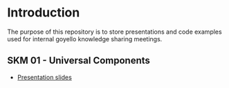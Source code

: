 # Introduction

The purpose of this repository is to store presentations
and code examples used for internal goyello knowledge sharing meetings.

## SKM 01 - Universal Components
 - [Presentation slides](https://docs.google.com/presentation/d/1QdYO5RyMhCJ9r_YOxl0EnURG6STc0SV_WYEE2_NylM0/edit?usp=sharing)
